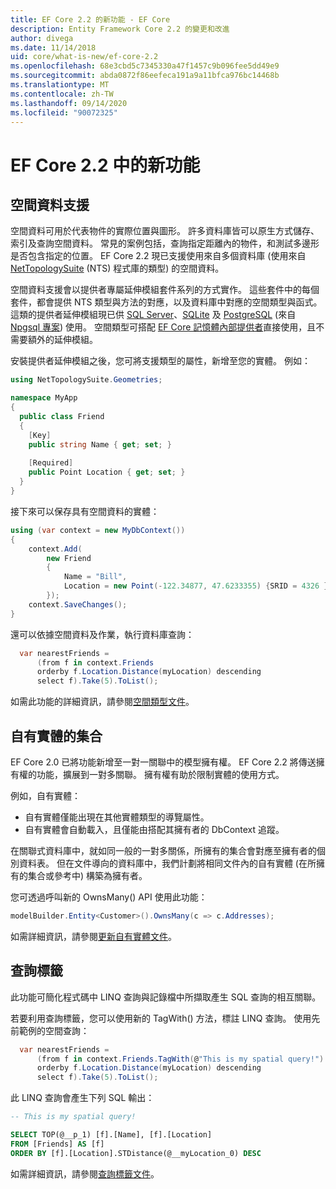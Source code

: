 ```yaml
---
title: EF Core 2.2 的新功能 - EF Core
description: Entity Framework Core 2.2 的變更和改進
author: divega
ms.date: 11/14/2018
uid: core/what-is-new/ef-core-2.2
ms.openlocfilehash: 68e3cbd5c7345330a47f1457c9b096fee5dd49e9
ms.sourcegitcommit: abda0872f86eefeca191a9a11bfca976bc14468b
ms.translationtype: MT
ms.contentlocale: zh-TW
ms.lasthandoff: 09/14/2020
ms.locfileid: "90072325"
---
```

# <a name="new-features-in-ef-core-22"></a>EF Core 2.2 中的新功能

## <a name="spatial-data-support"></a>空間資料支援

空間資料可用於代表物件的實際位置與圖形。
許多資料庫皆可以原生方式儲存、索引及查詢空間資料。
常見的案例包括，查詢指定距離內的物件，和測試多邊形是否包含指定的位置。
EF Core 2.2 現已支援使用來自多個資料庫 (使用來自 [NetTopologySuite](https://github.com/NetTopologySuite/NetTopologySuite) (NTS) 程式庫的類型) 的空間資料。

空間資料支援會以提供者專屬延伸模組套件系列的方式實作。
這些套件中的每個套件，都會提供 NTS 類型與方法的對應，以及資料庫中對應的空間類型與函式。
這類的提供者延伸模組現已供 [SQL Server](https://www.nuget.org/packages/Microsoft.EntityFrameworkCore.SqlServer.NetTopologySuite/)、[SQLite](https://www.nuget.org/packages/Microsoft.EntityFrameworkCore.Sqlite.NetTopologySuite/) 及 [PostgreSQL](https://www.nuget.org/packages/Npgsql.EntityFrameworkCore.PostgreSQL.NetTopologySuite/) (來自 [Npgsql 專案](https://www.npgsql.org/)) 使用。
空間類型可搭配 [EF Core 記憶體內部提供者](xref:core/providers/in-memory/index)直接使用，且不需要額外的延伸模組。

安裝提供者延伸模組之後，您可將支援類型的屬性，新增至您的實體。 例如：

``` csharp
using NetTopologySuite.Geometries;

namespace MyApp
{
  public class Friend
  {
    [Key]
    public string Name { get; set; }
  
    [Required]
    public Point Location { get; set; }
  }
}
```

接下來可以保存具有空間資料的實體：

``` csharp
using (var context = new MyDbContext())
{
    context.Add(
        new Friend
        {
            Name = "Bill",
            Location = new Point(-122.34877, 47.6233355) {SRID = 4326 }
        });
    context.SaveChanges();
}
```

還可以依據空間資料及作業，執行資料庫查詢：

``` csharp
  var nearestFriends =
      (from f in context.Friends
      orderby f.Location.Distance(myLocation) descending
      select f).Take(5).ToList();
```

如需此功能的詳細資訊，請參閱[空間類型文件](xref:core/modeling/spatial)。

## <a name="collections-of-owned-entities"></a>自有實體的集合

EF Core 2.0 已將功能新增至一對一關聯中的模型擁有權。
EF Core 2.2 將傳送擁有權的功能，擴展到一對多關聯。
擁有權有助於限制實體的使用方式。

例如，自有實體：

- 自有實體僅能出現在其他實體類型的導覽屬性。
- 自有實體會自動載入，且僅能由搭配其擁有者的 DbContext 追蹤。

在關聯式資料庫中，就如同一般的一對多關係，所擁有的集合會對應至擁有者的個別資料表。
但在文件導向的資料庫中，我們計劃將相同文件內的自有實體 (在所擁有的集合或參考中) 構築為擁有者。

您可透過呼叫新的 OwnsMany() API 使用此功能：

``` csharp
modelBuilder.Entity<Customer>().OwnsMany(c => c.Addresses);
```

如需詳細資訊，請參閱[更新自有實體文件](xref:core/modeling/owned-entities#collections-of-owned-types)。

## <a name="query-tags"></a>查詢標籤

此功能可簡化程式碼中 LINQ 查詢與記錄檔中所擷取產生 SQL 查詢的相互關聯。

若要利用查詢標籤，您可以使用新的 TagWith() 方法，標註 LINQ 查詢。
使用先前範例的空間查詢：

``` csharp
  var nearestFriends =
      (from f in context.Friends.TagWith(@"This is my spatial query!")
      orderby f.Location.Distance(myLocation) descending
      select f).Take(5).ToList();
```

此 LINQ 查詢會產生下列 SQL 輸出：

``` sql
-- This is my spatial query!

SELECT TOP(@__p_1) [f].[Name], [f].[Location]
FROM [Friends] AS [f]
ORDER BY [f].[Location].STDistance(@__myLocation_0) DESC
```

如需詳細資訊，請參閱[查詢標籤文件](xref:core/querying/tags)。
